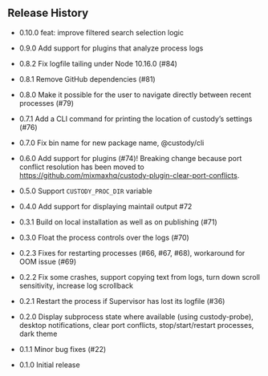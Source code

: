 ## Release History

* 0.10.0 feat: improve filtered search selection logic

* 0.9.0 Add support for plugins that analyze process logs

* 0.8.2 Fix logfile tailing under Node 10.16.0 (#84)

* 0.8.1 Remove GitHub dependencies (#81)

* 0.8.0 Make it possible for the user to navigate directly between recent processes (#79)

* 0.7.1 Add a CLI command for printing the location of custody’s settings (#76)

* 0.7.0 Fix bin name for new package name, @custody/cli

* 0.6.0 Add support for plugins (#74)! Breaking change because port conflict resolution has been moved to https://github.com/mixmaxhq/custody-plugin-clear-port-conflicts.

* 0.5.0 Support `CUSTODY_PROC_DIR` variable

* 0.4.0 Add support for displaying maintail output #72

* 0.3.1 Build on local installation as well as on publishing (#71)

* 0.3.0 Float the process controls over the logs (#70)

* 0.2.3 Fixes for restarting processes (#66, #67, #68), workaround for OOM issue (#69)

* 0.2.2 Fix some crashes, support copying text from logs, turn down scroll sensitivity, increase log scrollback

* 0.2.1 Restart the process if Supervisor has lost its logfile (#36)

* 0.2.0 Display subprocess state where available (using custody-probe), desktop notifications, clear port conflicts, stop/start/restart processes, dark theme

* 0.1.1 Minor bug fixes (#22)

* 0.1.0 Initial release
